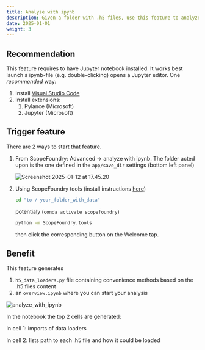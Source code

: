 ```yaml
---
title: Analyze with ipynb
description: Given a folder with .h5 files, use this feature to analyze data quickly. It provides convenient loading functions and an overview Jupyter notebook
date: 2025-01-01
weight: 3
---
```


[getting_started_docs]:/docs/1_getting-started/


## Recommendation

This feature requires to have Jupyter notebook installed. It works best launch a ipynb-file (e.g. double-clicking) opens a Jupyter editor. One *recommended* way:

1. Install [Visual Studio Code](https://code.visualstudio.com/download)
2. Install extensions:
   1. Pylance (Microsoft)
   2. Jupyter (Microsoft)


## Trigger feature

There are 2 ways to start that feature. 

1. From ScopeFoundry: Advanced -> analyze with ipynb. The folder acted upon is the one defined in the `app/save_dir` settings (bottom left panel)

    ![Screenshot 2025-01-12 at 17.45.20](launch_analyze.png)

2. Using ScopeFoundry tools (install instructions [here][getting_started_docs])
	```sh
	cd "to / your_folder_with_data"
	```
	
	potentialy (`conda activate scopefoundry`)
	```sh
	python -m ScopeFoundry.tools
	```
	
	then click the corresponding button on the Welcome tap. 


## Benefit

This feature generates

1. `h5_data_loaders.py` file containing convenience methods based on the .h5 files content
2. an `overview.ipynb` where you can start your analysis

![analyze_with_ipynb](analyze_with_ipynb.png)

In the notebook the top 2 cells are generated:

In cell 1: imports of data loaders

In cell 2: lists path to each .h5 file and how it could be loaded 
